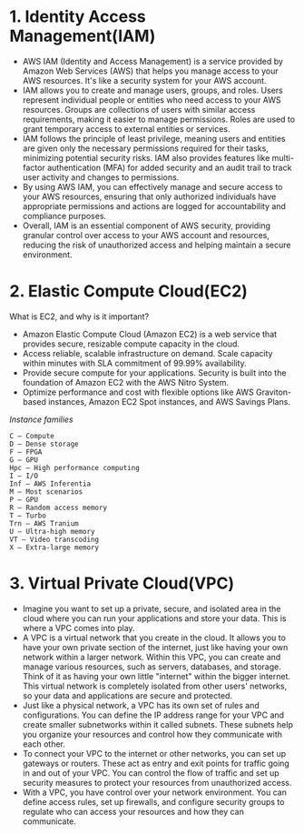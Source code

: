 # 1. Identity Access Management(IAM)

* AWS IAM (Identity and Access Management) is a service provided by Amazon Web Services (AWS) that helps you manage access to your AWS resources. It's like a security system for your AWS account.
* IAM allows you to create and manage users, groups, and roles. Users represent individual people or entities who need access to your AWS resources. Groups are collections of users with similar access requirements, making it easier to manage permissions. Roles are used to grant temporary access to external entities or services.
* IAM follows the principle of least privilege, meaning users and entities are given only the necessary permissions required for their tasks, minimizing potential security risks. IAM also provides features like multi-factor authentication (MFA) for added security and an audit trail to track user activity and changes to permissions.
* By using AWS IAM, you can effectively manage and secure access to your AWS resources, ensuring that only authorized individuals have appropriate permissions and actions are logged for accountability and compliance purposes.
* Overall, IAM is an essential component of AWS security, providing granular control over access to your AWS account and resources, reducing the risk of unauthorized access and helping maintain a secure environment.

# 2. Elastic Compute Cloud(EC2)

What is EC2, and why is it important?

- Amazon Elastic Compute Cloud (Amazon EC2) is a web service that provides secure, resizable compute capacity in the cloud.
- Access reliable, scalable infrastructure on demand. Scale capacity within minutes with SLA commitment of 99.99% availability.
- Provide secure compute for your applications. Security is built into the foundation of Amazon EC2 with the AWS Nitro System.
- Optimize performance and cost with flexible options like AWS Graviton-based instances, Amazon EC2 Spot instances, and AWS Savings Plans.

*Instance families*

    C – Compute
    D – Dense storage
    F – FPGA
    G – GPU
    Hpc – High performance computing
    I – I/O
    Inf – AWS Inferentia
    M – Most scenarios
    P – GPU
    R – Random access memory
    T – Turbo
    Trn – AWS Tranium
    U – Ultra-high memory
    VT – Video transcoding
    X – Extra-large memory

# 3. Virtual Private Cloud(VPC) 

* Imagine you want to set up a private, secure, and isolated area in the cloud where you can run your applications and store your data. This is where a VPC comes into play.
* A VPC is a virtual network that you create in the cloud. It allows you to have your own private section of the internet, just like having your own network within a larger network. Within this VPC, you can create and manage various resources, such as servers, databases, and storage. Think of it as having your own little "internet" within the bigger internet. This virtual network is completely isolated from other users' networks, so your data and applications are secure and protected.
* Just like a physical network, a VPC has its own set of rules and configurations. You can define the IP address range for your VPC and create smaller subnetworks within it called subnets. These subnets help you organize your resources and control how they communicate with each other.
* To connect your VPC to the internet or other networks, you can set up gateways or routers. These act as entry and exit points for traffic going in and out of your VPC. You can control the flow of traffic and set up security measures to protect your resources from unauthorized access.
* With a VPC, you have control over your network environment. You can define access rules, set up firewalls, and configure security groups to regulate who can access your resources and how they can communicate.
